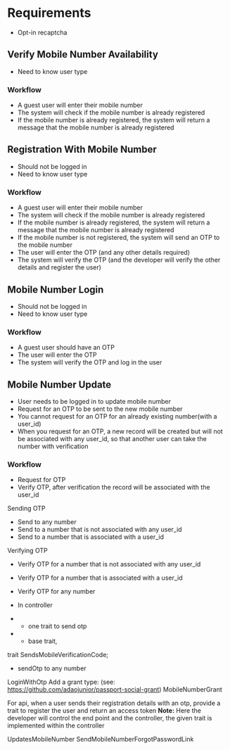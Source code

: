 
# Requirements
- Opt-in recaptcha

## Verify Mobile Number Availability
- Need to know user type

### Workflow
- A guest user will enter their mobile number
- The system will check if the mobile number is already registered
- If the mobile number is already registered, the system will return a message that the mobile number is already registered

## Registration With Mobile Number
- Should not be logged in
- Need to know user type

### Workflow
- A guest user will enter their mobile number
- The system will check if the mobile number is already registered
- If the mobile number is already registered, the system will return a message that the mobile number is already registered
- If the mobile number is not registered, the system will send an OTP to the mobile number
- The user will enter the OTP (and any other details required)
- The system will verify the OTP (and the developer will verify the other details and register the user)

## Mobile Number Login
- Should not be logged in
- Need to know user type

### Workflow
- A guest user should have an OTP
- The user will enter the OTP
- The system will verify the OTP and log in the user

## Mobile Number Update
- User needs to be logged in to update mobile number
- Request for an OTP to be sent to the new mobile number
- You cannot request for an OTP for an already existing number(with a user_id)
- When you request for an OTP, a new record will be created but will not be associated with any user_id, so that another user can take the number with verification

### Workflow
- Request for OTP
- Verify OTP, after verification the record will be associated with the user_id

Sending OTP
- Send to any number
- Send to a number that is not associated with any user_id
- Send to a number that is associated with a user_id

Verifying OTP
- Verify OTP for a number that is not associated with any user_id
- Verify OTP for a number that is associated with a user_id
- Verify OTP for any number

- In controller
- - one trait to send otp
- - base trait,

trait
SendsMobileVerificationCode;
- sendOtp to any number

LoginWithOtp
Add a grant type: (see: https://github.com/adaojunior/passport-social-grant)
MobileNumberGrant

For api, 
when a user sends their registration details with an otp,
provide a trait to register the user and return an access token
**Note:** Here the developer will control the end point and the controller, the given trait is implemented within the controller

UpdatesMobileNumber
SendMobileNumberForgotPasswordLink
